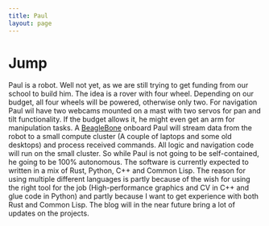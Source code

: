 ```yaml
---
title: Paul
layout: page
---
```


Jump
===

<!--![Art style preview](/img/GameConcept.png "Art style preview")-->

Paul is a robot. Well not yet, as we are still trying to get funding from our school to build him. The idea is a rover with four wheel. Depending on our budget, all four wheels will be powered, otherwise only two. For navigation Paul wil have two webcams mounted on a mast with two servos for pan and tilt functionality. If the budget allows it, he might even get an arm for manipulation tasks. 
A [BeagleBone](http://beagleboard.org/black) onboard Paul will stream data from the robot to a small compute cluster (A couple of laptops and some old desktops) and process received commands. All logic and navigation code will run on the small cluster. So while Paul is not going to be self-contained, he going to be 100% autonomous. The software is currently expected to written in a mix of Rust, Python, C++ and Common Lisp. The reason for using multiple different languages is partly because of the wish for using the right tool for the job (High-performance graphics and CV in C++ and glue code in Python) and partly because I want to get experience with both Rust and Common Lisp.
The blog will in the near future bring a lot of updates on the projects.

